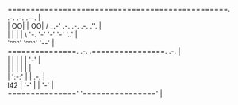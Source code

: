 ================================================.  
     .-.   .-.     .--.                         |  
    | OO| | OO|   / _.-' .-.   .-.  .-.   .''.  |  
    |   | |   |   \  '-. '-'   '-'  '-'   '..'  |  
    '^^^' '^^^'    '--'                         |  
===============.  .-.  .================.  .-.  |  
               | |   | |                |  '-'  |  
               | |   | |                |       |  
               | ':-:' |                |  .-.  |  
l42            |  '-'  |                |  '-'  |  
==============='       '================'       |  
